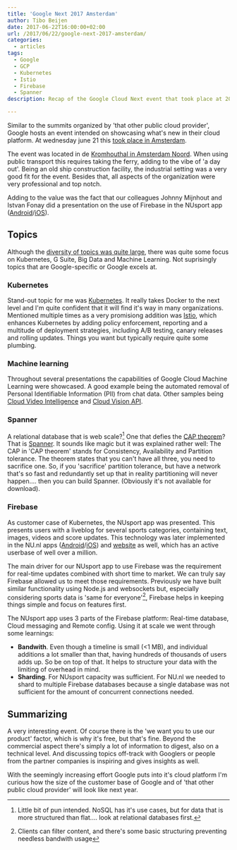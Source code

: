 ```yaml
---
title: 'Google Next 2017 Amsterdam'
author: Tibo Beijen
date: 2017-06-22T16:00:00+02:00
url: /2017/06/22/google-next-2017-amsterdam/
categories:
  - articles
tags:
  - Google
  - GCP
  - Kubernetes
  - Istio
  - Firebase
  - Spanner
description: Recap of the Google Cloud Next event that took place at 2017 june 21 in Amsterdam.

---
```

Similar to the summits organized by 'that other public cloud provider', Google hosts an event intended on showcasing what's new in their cloud platform. At wednesday june 21 this [took place in Amsterdam](https://cloudplatformonline.com/Next-Amsterdam-2017.html).

The event was located in de [Kromhouthal in Amsterdam Noord](https://www.google.nl/maps/place/De+Kromhouthal/@52.3832816,4.9183379,17z/data=!3m1!4b1!4m5!3m4!1s0x47c609abb3be496b:0x1a140c53c426f7c7!8m2!3d52.3832816!4d4.9205266). When using public transport this requires taking the ferry, adding to the vibe of 'a day out'. Being an old ship construction facility, the industrial setting was a very good fit for the event. Besides that, all aspects of the organization were very professional and top notch.

Adding to the value was the fact that our colleagues Johnny Mijnhout and Istvan Fonay did a presentation on the use of Firebase in the NUsport app ([Android](https://play.google.com/store/apps/details?id=hu.sanoma.nusport&hl=nl)/[iOS](https://itunes.apple.com/nl/app/nusport-sportnieuws-scorebord-en-live-videos/id369357122?mt=8)).

## Topics

Although the [diversity of topics was quite large](https://cloudplatformonline.com/Next-Amsterdam-2017-Schedule.html), there was quite some focus on Kubernetes, G Suite, Big Data and Machine Learning. Not suprisingly topics that are Google-specific or Google excels at.

### Kubernetes

Stand-out topic for me was [Kubernetes](https://kubernetes.io/). It really takes Docker to the next level and I'm quite confident that it will find it's way in many organizations. Mentioned multiple times as a very promisiong addition was [Istio](https://istio.io/), which enhances Kubernetes by adding policy enforcement, reporting and a multitude of deployment strategies, including A/B testing, canary releases and rolling updates. Things you want but typically require quite some plumbing.

### Machine learning

Throughout several presentations the capabilities of Google Cloud Machine Learning were showcased. A good example being the automated removal of Personal Identifiable Information (PII) from chat data. Other samples being [Cloud Video Intelligence](https://cloud.google.com/video-intelligence/) and [Cloud Vision API](https://cloud.google.com/vision/).

### Spanner

A relational database that is web scale?[^footnote_webscale] One that defies the [CAP theorem](https://en.wikipedia.org/wiki/CAP_theorem)? That is [Spanner](https://cloud.google.com/spanner/). It sounds like magic but it was explained rather well: The CAP in 'CAP theorem' stands for Consistency, Availability and Partition tolerance. The theorem states that you can't have all three, you need to sacrifice one. So, if you 'sacrifice' partition tolerance, but have a network that's so fast and redundantly set up that in reality partitioning will never happen.... then you can build Spanner. (Obviously it's not available for download).

### Firebase

As customer case of Kubernetes, the NUsport app was presented. This presents users with a liveblog for several sports categories, containing text, images, videos and score updates. This technology was later implemented in the NU.nl apps ([Android](https://play.google.com/store/apps/details?id=nl.sanomamedia.android.nu&hl=nl)/[iOS](https://itunes.apple.com/nl/app/nu-nl/id382059927?mt=8)) and [website](http://www.nu.nl) as well, which has an active userbase of well over a million.

The main driver for our NUsport app to use Firebase was the requirement for real-time updates combined with short time to market. We can truly say Firebase allowed us to meet those requirements. Previously we have built similar functionality using Node.js and websockets but, especially considering sports data is 'same for everyone'[^footnote_nusport], Firebase helps in keeping things simple and focus on features first.

The NUsport app uses 3 parts of the Firebase platform: Real-time database, Cloud messaging and Remote config. Using it at scale we went through some learnings:

* **Bandwith**. Even though a timeline is small (<1 MB), and individual additions a lot smaller than that, having hundreds of thousands of users adds up. So be on top of that. It helps to structure your data with the limiting of overhead in mind.
* **Sharding**. For NUsport capacity was sufficient. For NU.nl we needed to shard to multiple Firebase databases because a single database was not sufficient for the amount of concurrent connections needed.

## Summarizing

A very interesting event. Of course there is the 'we want you to use our product' factor, which is why it's free, but that's fine. Beyond the commercial aspect there's simply a lot of information to digest, also on a technical level. And discussing topics off-track with Googlers or people from the partner companies is inspiring and gives insights as well.

With the seemingly increasing effort Google puts into it's cloud platform I'm curious how the size of the customer base of Google and of 'that other public cloud provider' will look like next year.


 [^footnote_webscale]: Little bit of pun intended. NoSQL has it's use cases, but for data that is more structured than flat.... look at relational databases first. 
 [^footnote_nusport]: Clients can filter content, and there's some basic structuring preventing needless bandwith usage

